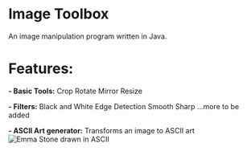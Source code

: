 # Image Toolbox
 An image manipulation program written in Java.
 
 # Features:
 
 **- Basic Tools:**
    Crop
    Rotate
    Mirror
    Resize
 
 **- Filters:**
    Black and White
    Edge Detection
    Smooth
    Sharp
    ...more to be added
    
 **- ASCII Art generator:**
    Transforms an image to ASCII art
    ![Emma Stone drawn in ASCII](https://ibb.co/LP7xSWZ)
